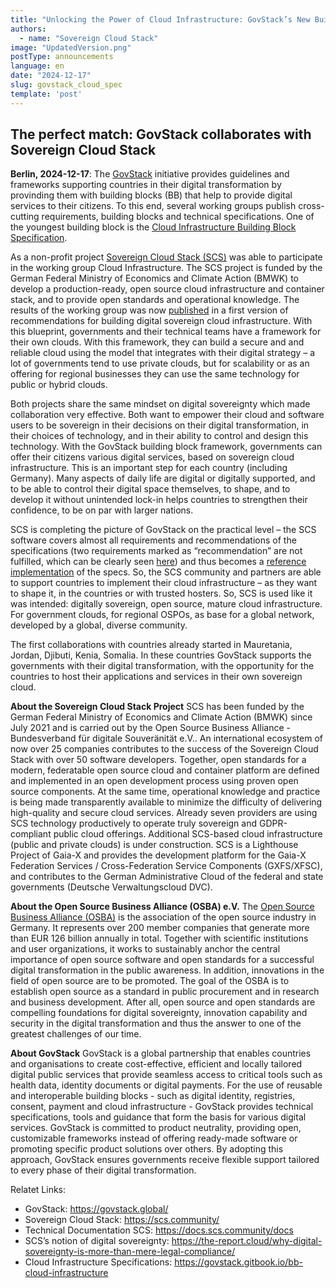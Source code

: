 ```yaml
---
title: "Unlocking the Power of Cloud Infrastructure: GovStack’s New Building Block Specifications for Cloud Infrastructure"
authors:
  - name: "Sovereign Cloud Stack"
image: "UpdatedVersion.png"
postType: announcements
language: en
date: "2024-12-17"
slug: govstack_cloud_spec
template: 'post'
---
```

## The perfect match: GovStack collaborates with Sovereign Cloud Stack

**Berlin, 2024-12-17**: The [GovStack](https://govstack.global/) initiative provides guidelines and frameworks supporting countries in their digital transformation by provinding them with building blocks (BB) that help to provide digital services to their citizens. To this end, several working groups publish cross-cutting requirements, building blocks and technical specifications. One of the youngest building block is the [Cloud Infrastructure Building Block Specification](https://govstack.gitbook.io/bb-cloud-infrastructure). 

As a non-profit project [Sovereign Cloud Stack (SCS)](https://scs.community/) was able to participate in the working group Cloud Infrastructure. The SCS project is funded by the German Federal Ministry of Economics and Climate Action (BMWK) to develop a production-ready, open source cloud infrastructure and container stack, and to provide open standards and operational knowledge. The results of the working group was now [published](https://www.govstack.global/news/unlocking-the-power-of-cloud-infrastructure-govstacks-new-building-block-specifications-for-cloud-infrastructure/) in a  first version of recommendations for building digital sovereign cloud infrastructure. With this blueprint, governments and their technical teams have a framework for their own clouds. With this framework, they can build a secure and and reliable cloud using the model that integrates with their digital strategy – a lot of governments tend to use private clouds, but for scalability or as an offering for regional businesses they can use the same technology for public or hybrid clouds.

Both projects share the same mindset on digital sovereignty which made collaboration very effective. Both want to empower their cloud and software users to be sovereign in their decisions on their digital transformation, in their choices of technology, and in their ability to control and design this technology. With the GovStack building block framework, governments can offer their citizens various digital services, based on sovereign cloud infrastructure. This is an important step for each country (including Germany). Many aspects of daily life are digital or digitally supported, and to be able to control their digital space themselves, to shape, and to develop it without unintended lock-in helps countries to strengthen their confidence, to be on par with larger nations.

SCS is completing the picture of GovStack on the practical level – the SCS software covers almost all requirements and recommendations of the specifications (two requirements marked as “recommendation” are not fulfilled, which can be clearly seen [here](https://testing.govstack.global/requirements/details/Sovereign%20Cloud%20Stack%20(Reference%20Implementation)/reportDetails/66faa70972ad686099693fd3)) and thus becomes a [reference implementation](https://www.govstack.global/software/) of the specs. So, the SCS community and partners are able to support countries to implement their cloud infrastructure – as they want to shape it, in the countries or with trusted hosters. So, SCS is used like it was intended: digitally sovereign, open source, mature cloud infrastructure. For government clouds, for regional OSPOs, as base for a global network, developed by a global, diverse community.

The first collaborations with countries already started in Mauretania, Jordan, Djibuti, Kenia, Somalia. In these countries GovStack supports the governments with their digital transformation, with the opportunity for the countries to host their applications and services in their own sovereign cloud.

**About the Sovereign Cloud Stack Project**
SCS has been funded by the German Federal Ministry of Economics and Climate Action (BMWK) since July 2021 and is carried out by the Open Source Business Alliance - Bundesverband für digitale Souveränität e.V.. An international ecosystem of now over 25 companies contributes to the success of the Sovereign Cloud Stack with over 50 software developers. Together, open standards for a modern, federatable open source cloud and container platform are defined and implemented in an open development process using proven open source components. At the same time, operational knowledge and practice is being made transparently available to minimize the difficulty of delivering high-quality and secure cloud services. Already seven providers are using SCS technology productively to operate truly sovereign and GDPR-compliant public cloud offerings. Additional SCS-based cloud infrastructure (public and private clouds) is under construction. SCS is a Lighthouse Project of Gaia-X and provides the development platform for the Gaia-X Federation Services / Cross-Federation Service Components (GXFS/XFSC), and contributes to the German Administrative Cloud of the federal and state governments (Deutsche Verwaltungscloud DVC).

**About the Open Source Business Alliance (OSBA) e.V.**
The [Open Source Business Alliance (OSBA)](https://osb-alliance.de/) is the association of the open source industry in Germany. It represents over 200 member companies that generate more than EUR 126 billion annually in total. Together with scientific institutions and user organizations, it works to sustainably anchor the central importance of open source software and open standards for a successful digital transformation in the public awareness. In addition, innovations in the field of open source are to be promoted. The goal of the OSBA is to establish open source as a standard in public procure­ment and in research and business development. After all, open source and open standards are compelling foundations for digital sovereignty, innovation capability and security in the digital transformation and thus the answer to one of the greatest challenges of our time.

**About GovStack**
GovStack is a global partnership that enables countries and organisations to create cost-effective, efficient and locally tailored digital public services that provide seamless access to critical tools such as health data, identity documents or digital payments. For the use of reusable and interoperable building blocks - such as digital identity, registries, consent, payment and cloud infrastructure - GovStack provides technical specifications, tools and guidance that form the basis for various digital services. GovStack is committed to product neutrality, providing open, customizable frameworks instead of offering ready-made software or promoting specific product solutions over others. By adopting this approach, GovStack ensures governments receive flexible support tailored to every phase of their digital transformation.

Relatet Links:
- GovStack: <https://govstack.global/>
- Sovereign Cloud Stack: <https://scs.community/>
- Technical Documentation SCS: <https://docs.scs.community/docs>
- SCS’s notion of digital sovereignty: <https://the-report.cloud/why-digital-sovereignty-is-more-than-mere-legal-compliance/>
- Cloud Infrastructure Specifications: <https://govstack.gitbook.io/bb-cloud-infrastructure>
